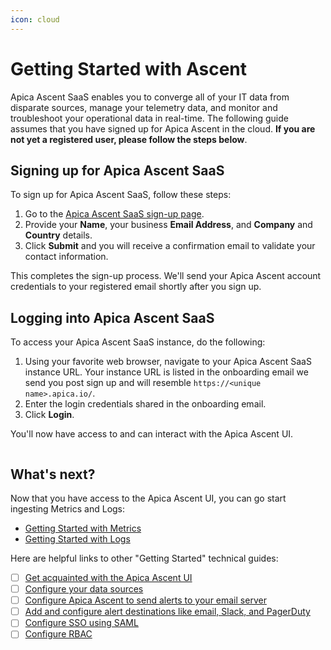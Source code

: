 ```yaml
---
icon: cloud
---
```


# Getting Started with Ascent

Apica Ascent SaaS enables you to converge all of your IT data from disparate sources, manage your telemetry data, and monitor and troubleshoot your operational data in real-time. The following guide assumes that you have signed up for Apica Ascent in the cloud. **If you are not yet a registered user, please follow the steps below**.

## Signing up for Apica Ascent SaaS

To sign up for Apica Ascent SaaS, follow these steps:

1. Go to the [Apica Ascent SaaS sign-up page](https://www.apica.io/freemium/).
2. Provide your **Name**, your business **Email Address**, and **Company** and **Country** details.
3. Click **Submit** and you will receive a confirmation email to validate your contact information.

This completes the sign-up process. We'll send your Apica Ascent account credentials to your registered email shortly after you sign up.

## Logging into Apica Ascent SaaS

To access your Apica Ascent SaaS instance, do the following:

1. Using your favorite web browser, navigate to your Apica Ascent SaaS instance URL. Your instance URL is listed in the onboarding email we send you post sign up and will resemble `https://<unique name>.apica.io/`.
2. Enter the login credentials shared in the onboarding email.
3. Click **Login**.

You'll now have access to and can interact with the Apica Ascent UI.

<figure><img src="../../.gitbook/assets/Screen Shot 2024-01-21 at 5.03.07 AM.png" alt=""><figcaption></figcaption></figure>

## What's next?

Now that you have access to the Apica Ascent UI, you can go start ingesting Metrics and Logs:

* [Getting Started with Metrics](getting-started-with-metrics.md)
* [Getting Started with Logs](getting-started-with-logs.md)

Here are helpful links to other "Getting Started" technical guides:

* [ ] [Get acquainted with the Apica Ascent UI](../../product-overview/the-logiq-ui.md)
* [ ] [Configure your data sources](../../integrations/overview/)
* [ ] [Configure Apica Ascent to send alerts to your email server](../../logiq-ui-configuration/email-configuration-setup.md)
* [ ] [Add and configure alert destinations like email, Slack, and PagerDuty](../../integrations/list-of-integrations/alert-destinations.md)
* [ ] [Configure SSO using SAML](../../logiq-ui-configuration/single-sign-on-configuration.md)
* [ ] [Configure RBAC](../../observe/log-management-overview/configuring-rbac.md)
